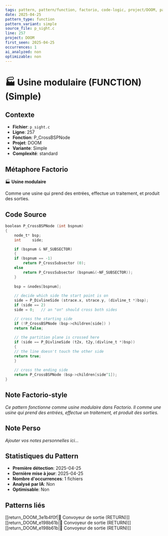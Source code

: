 ```yaml
---
tags: pattern, pattern/function, factorio, code-logic, project/DOOM, pattern/variant/simple
date: 2025-04-25
pattern_type: function
pattern_variant: simple
source_file: p_sight.c
line: 257
project: DOOM
first_seen: 2025-04-25
occurrences: 1
ai_analyzed: non
optimizable: non
---
```


# 🏭 Usine modulaire (FUNCTION) (Simple)

## Contexte
- **Fichier**: `p_sight.c`
- **Ligne**: 257
- **Fonction**: P_CrossBSPNode
- **Projet**: DOOM
- **Variante**: Simple
- **Complexité**: standard

## Métaphore Factorio
🏭 **Usine modulaire**

Comme une usine qui prend des entrées, effectue un traitement, et produit des sorties.

## Code Source
```c
boolean P_CrossBSPNode (int bspnum)
{
    node_t*	bsp;
    int		side;

    if (bspnum & NF_SUBSECTOR)
    {
	if (bspnum == -1)
	    return P_CrossSubsector (0);
	else
	    return P_CrossSubsector (bspnum&(~NF_SUBSECTOR));
    }
		
    bsp = &nodes[bspnum];
    
    // decide which side the start point is on
    side = P_DivlineSide (strace.x, strace.y, (divline_t *)bsp);
    if (side == 2)
	side = 0;	// an "on" should cross both sides

    // cross the starting side
    if (!P_CrossBSPNode (bsp->children[side]) )
	return false;
	
    // the partition plane is crossed here
    if (side == P_DivlineSide (t2x, t2y,(divline_t *)bsp))
    {
	// the line doesn't touch the other side
	return true;
    }
    
    // cross the ending side		
    return P_CrossBSPNode (bsp->children[side^1]);
}
```

## Note Factorio-style
*Ce pattern fonctionne comme usine modulaire dans Factorio. Il comme une usine qui prend des entrées, effectue un traitement, et produit des sorties.*

## Note Perso
*Ajouter vos notes personnelles ici...*

## Statistiques du Pattern
- **Première détection**: 2025-04-25
- **Dernière mise à jour**: 2025-04-25
- **Nombre d'occurrences**: 1 fichiers
- **Analysé par IA**: Non
- **Optimisable**: Non

## Patterns liés
[[return_DOOM_3e1b4f0f|🚚 Convoyeur de sortie (RETURN)]]
[[return_DOOM_e198b61b|🚚 Convoyeur de sortie (RETURN)]]
[[return_DOOM_e198b61b|🚚 Convoyeur de sortie (RETURN)]]
